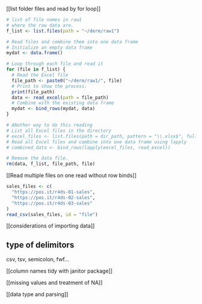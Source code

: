 
[[list folder files and read by for loop]]

```r
# list of file names in raw1
# where the raw data are.
f_list <- list.files(path = "~/derm/raw1")

# Read files and combine them into one data frame
# Initialize an empty data frame
mydat <- data.frame()

# Loop through each file and read it
for (file in f_list) {
  # Read the Excel file
  file_path <- paste0("~/derm/raw1/", file)
  # Print to show the process.
  print(file_path)
  data <- read_excel(path = file_path)
  # Combine with the existing data frame
  mydat <- bind_rows(mydat, data)
}

# ANother way to do this reading
# List all Excel files in the directory
# excel_files <- list.files(path = dir_path, pattern = "\\.xlsx$", full.names = TRUE)
# Read all Excel files and combine into one data frame using lapply
# combined_data <- bind_rows(lapply(excel_files, read_excel))

# Remove the data file.
rm(data, f_list, file_path, file)
```

[[Read multiple files on one read without row binds]]

```r
sales_files <- c(
  "https://pos.it/r4ds-01-sales",
  "https://pos.it/r4ds-02-sales",
  "https://pos.it/r4ds-03-sales"
)
read_csv(sales_files, id = "file")
```

[[considerations of importing data]]

## type of delimitors

csv, tsv, semicolon, fwf...

[[column names tidy with janitor package]]

[[missing values and treatment of NA]]

[[data type and parsing]]



